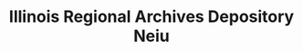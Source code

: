 ---
layout: repo
title: "Illinois Regional Archives Depository Neiu"
id: 15756
permalink: repos/15756/
---